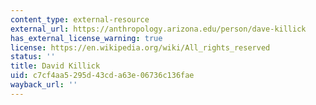 ```yaml
---
content_type: external-resource
external_url: https://anthropology.arizona.edu/person/dave-killick
has_external_license_warning: true
license: https://en.wikipedia.org/wiki/All_rights_reserved
status: ''
title: David Killick
uid: c7cf4aa5-295d-43cd-a63e-06736c136fae
wayback_url: ''
---
```

